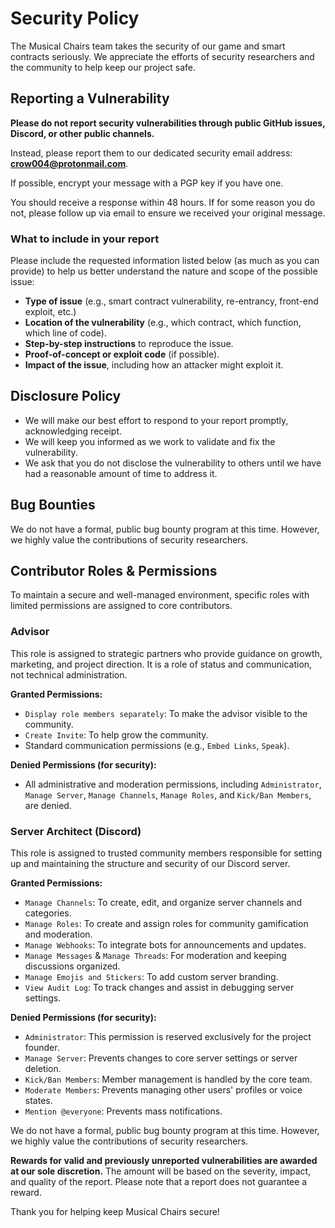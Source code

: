 <!-- BEGIN SECURITY.MD TEMPLATE -->

# Security Policy

The Musical Chairs team takes the security of our game and smart contracts seriously. We appreciate the efforts of security researchers and the community to help keep our project safe.

## Reporting a Vulnerability

**Please do not report security vulnerabilities through public GitHub issues, Discord, or other public channels.**

Instead, please report them to our dedicated security email address: **crow004@protonmail.com**.

If possible, encrypt your message with a PGP key if you have one.

You should receive a response within 48 hours. If for some reason you do not, please follow up via email to ensure we received your original message.

### What to include in your report

Please include the requested information listed below (as much as you can provide) to help us better understand the nature and scope of the possible issue:

*   **Type of issue** (e.g., smart contract vulnerability, re-entrancy, front-end exploit, etc.)
*   **Location of the vulnerability** (e.g., which contract, which function, which line of code).
*   **Step-by-step instructions** to reproduce the issue.
*   **Proof-of-concept or exploit code** (if possible).
*   **Impact of the issue**, including how an attacker might exploit it.

## Disclosure Policy

*   We will make our best effort to respond to your report promptly, acknowledging receipt.
*   We will keep you informed as we work to validate and fix the vulnerability.
*   We ask that you do not disclose the vulnerability to others until we have had a reasonable amount of time to address it.

## Bug Bounties

We do not have a formal, public bug bounty program at this time. However, we highly value the contributions of security researchers.

## Contributor Roles & Permissions

To maintain a secure and well-managed environment, specific roles with limited permissions are assigned to core contributors.

### Advisor

This role is assigned to strategic partners who provide guidance on growth, marketing, and project direction. It is a role of status and communication, not technical administration.

**Granted Permissions:**
- `Display role members separately`: To make the advisor visible to the community.
- `Create Invite`: To help grow the community.
- Standard communication permissions (e.g., `Embed Links`, `Speak`).

**Denied Permissions (for security):**
- All administrative and moderation permissions, including `Administrator`, `Manage Server`, `Manage Channels`, `Manage Roles`, and `Kick/Ban Members`, are denied.

### Server Architect (Discord)

This role is assigned to trusted community members responsible for setting up and maintaining the structure and security of our Discord server.

**Granted Permissions:**
- `Manage Channels`: To create, edit, and organize server channels and categories.
- `Manage Roles`: To create and assign roles for community gamification and moderation.
- `Manage Webhooks`: To integrate bots for announcements and updates.
- `Manage Messages` & `Manage Threads`: For moderation and keeping discussions organized.
- `Manage Emojis and Stickers`: To add custom server branding.
- `View Audit Log`: To track changes and assist in debugging server settings.

**Denied Permissions (for security):**
- `Administrator`: This permission is reserved exclusively for the project founder.
- `Manage Server`: Prevents changes to core server settings or server deletion.
- `Kick/Ban Members`: Member management is handled by the core team.
- `Moderate Members`: Prevents managing other users' profiles or voice states.
- `Mention @everyone`: Prevents mass notifications.

We do not have a formal, public bug bounty program at this time. However, we highly value the contributions of security researchers.

**Rewards for valid and previously unreported vulnerabilities are awarded at our sole discretion.** The amount will be based on the severity, impact, and quality of the report. Please note that a report does not guarantee a reward.

Thank you for helping keep Musical Chairs secure!

<!-- END SECURITY.MD TEMPLATE -->
